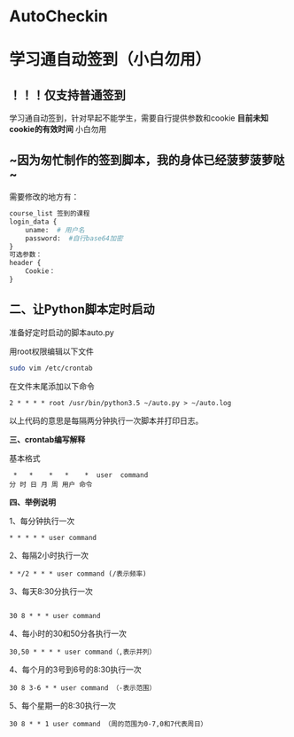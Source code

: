 # AutoCheckin
# 学习通自动签到（小白勿用）

## ！！！仅支持普通签到
学习通自动签到，针对早起不能学生，需要自行提供参数和cookie
**目前未知cookie的有效时间**
小白勿用

~因为匆忙制作的签到脚本，我的身体已经菠萝菠萝哒~
---
需要修改的地方有：
``` python
course_list 签到的课程
login_data {
    uname:  # 用户名
    password:  #自行base64加密
}
可选参数：
header {
    Cookie：
}

```



##  二、让Python脚本定时启动

准备好定时启动的脚本auto.py

用root权限编辑以下文件

```bash
sudo vim /etc/crontab
```

在文件末尾添加以下命令

```
2 * * * * root /usr/bin/python3.5 ~/auto.py > ~/auto.log

```

以上代码的意思是每隔两分钟执行一次脚本并打印日志。

**三、crontab编写解释**

基本格式

```
 *   *    *   *    *  user  command
分 时 日 月 周 用户 命令
```

**四、举例说明**

1、每分钟执行一次

```
* * * * * user command
```

2、每隔2小时执行一次

```
* */2 * * * user command (/表示频率)
```

3、每天8:30分执行一次

```
	
30 8 * * * user command
```

4、每小时的30和50分各执行一次

```
30,50 * * * * user command（,表示并列）
```

4、每个月的3号到6号的8:30执行一次

```
30 8 3-6 * * user command （-表示范围）
```

5、每个星期一的8:30执行一次

```
30 8 * * 1 user command （周的范围为0-7,0和7代表周日）
```

